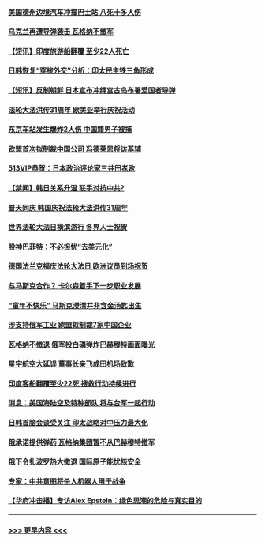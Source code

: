 #### [美国德州边境汽车冲撞巴士站 八死十多人伤](../pages/prog202/a103707424.md?t=05090643) 
#### [乌克兰再遭导弹袭击 瓦格纳不撤军](../pages/prog202/a103707422.md?t=05090643) 
#### [【短讯】印度旅游船翻覆 至少22人死亡](../pages/prog202/a103707423.md?t=05090643) 
#### [日韩恢复“穿梭外交”分析：印太民主铁三角形成](../pages/prog202/a103707425.md?t=05090643) 
#### [【短讯】反制朝鲜 日本宣布冲绳宫古岛布署爱国者导弹](../pages/prog202/a103707417.md?t=05090643) 
#### [法轮大法洪传31周年 欧美亚举行庆祝活动](../pages/prog202/a103707443.md?t=05090643) 
#### [东京车站发生爆炸2人伤 中国籍男子被捕](../pages/prog202/a103707413.md?t=05090643) 
#### [欧盟首次拟制裁中国公司 冯德莱恩将访基辅](../pages/prog202/a103707419.md?t=05090643) 
#### [513VIP恭贺：日本政治评论家三井田孝欧](../pages/prog202/a103707378.md?t=05090643) 
#### [【禁闻】韩日关系升温 联手对抗中共?](../pages/prog202/a103707323.md?t=05090643) 
#### [普天同庆 韩国庆祝法轮大法洪传31周年](../pages/prog202/a103707304.md?t=05090643) 
#### [世界法轮大法日横滨游行 各界人士祝贺](../pages/prog202/a103707145.md?t=05090643) 
#### [股神巴菲特：不必担忧“去美元化”](../pages/prog202/a103707138.md?t=05090643) 
#### [德国法兰克福庆法轮大法日 欧洲议员到场祝贺](../pages/prog202/a103707143.md?t=05090643) 
#### [与马斯克合作？ 卡尔森着手下一步职业发展](../pages/prog202/a103707135.md?t=05090643) 
#### [“童年不快乐” 马斯克澄清并非含金汤匙出生](../pages/prog202/a103707131.md?t=05090643) 
#### [涉支持俄军工业 欧盟拟制裁7家中国企业](../pages/prog202/a103707035.md?t=05090643) 
#### [瓦格纳不撤退 俄军投白磷弹炸巴赫穆特画面曝光](../pages/prog202/a103707003.md?t=05090643) 
#### [星宇航空大延误 董事长亲飞成田机场致歉](../pages/prog202/a103706996.md?t=05090643) 
#### [印度客船翻覆至少22死 搜救行动持续进行](../pages/prog202/a103706990.md?t=05090643) 
#### [消息：美国海陆空及特种部队 将与台军一起行动](../pages/prog202/a103706711.md?t=05090643) 
#### [日韩首脑会谈受关注 印太战略对中压力最大化](../pages/prog202/a103706897.md?t=05090643) 
#### [俄承诺提供弹药 瓦格纳集团暂不从巴赫穆特撤军](../pages/prog202/a103706864.md?t=05090643) 
#### [俄下令扎波罗热大撤退 国际原子能忧核安全](../pages/prog202/a103706686.md?t=05090643) 
#### [专家：中共意图将杀人机器人用于战争](../pages/prog202/a103706722.md?t=05090643) 
#### [【华府冲击播】专访Alex Epstein：绿色思潮的危险与真实目的](../pages/prog202/a103706692.md?t=05090643) 

----
#### [ >>> 更早内容 <<< ](../indexes/prog202-earlier.md)

